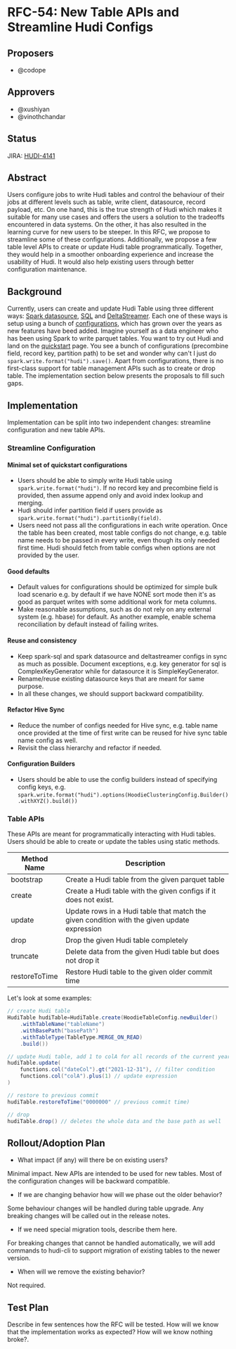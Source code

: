 <!--
  Licensed to the Apache Software Foundation (ASF) under one or more
  contributor license agreements.  See the NOTICE file distributed with
  this work for additional information regarding copyright ownership.
  The ASF licenses this file to You under the Apache License, Version 2.0
  (the "License"); you may not use this file except in compliance with
  the License.  You may obtain a copy of the License at

       http://www.apache.org/licenses/LICENSE-2.0

  Unless required by applicable law or agreed to in writing, software
  distributed under the License is distributed on an "AS IS" BASIS,
  WITHOUT WARRANTIES OR CONDITIONS OF ANY KIND, either express or implied.
  See the License for the specific language governing permissions and
  limitations under the License.
-->

# RFC-54: New Table APIs and Streamline Hudi Configs

## Proposers

- @codope

## Approvers

- @xushiyan
- @vinothchandar

## Status

JIRA: [HUDI-4141](https://issues.apache.org/jira/browse/HUDI-4141)

## Abstract

Users configure jobs to write Hudi tables and control the behaviour of their
jobs at different levels such as table, write client, datasource, record
payload, etc. On one hand, this is the true strength of Hudi which makes it
suitable for many use cases and offers the users a solution to the tradeoffs
encountered in data systems. On the other, it has also resulted in the learning
curve for new users to be steeper. In this RFC, we propose to streamline some of
these configurations. Additionally, we propose a few table level APIs to create
or update Hudi table programmatically. Together, they would help in a smoother
onboarding experience and increase the usability of Hudi. It would also help
existing users through better configuration maintenance.

## Background

Currently, users can create and update Hudi Table using three different
ways: [Spark datasource](https://hudi.apache.org/docs/writing_data),
[SQL](https://hudi.apache.org/docs/table_management)
and [DeltaStreamer](https://hudi.apache.org/docs/hoodie_deltastreamer). Each one
of these ways is setup using a bunch
of [configurations](https://hudi.apache.org/docs/configurations), which has
grown over the years as new features have beed added. Imagine yourself as a data
engineer who has been using Spark to write parquet tables. You want to try out
Hudi and land on
the [quickstart](https://hudi.apache.org/docs/quick-start-guide) page. You see a
bunch of configurations (precombine field, record key, partition path) to be set
and wonder why can't I just do `spark.write.format("hudi").save()`. Apart from
configurations, there is no first-class support for table management APIs such
as to create or drop table. The implementation section below presents the
proposals to fill such gaps.

## Implementation

Implementation can be split into two independent changes: streamline
configuration and new table APIs.

### Streamline Configuration

#### Minimal set of quickstart configurations

* Users should be able to simply write Hudi table
  using `spark.write.format("hudi")`. If no record key and precombine field is
  provided, then assume append only and avoid index lookup and merging.
* Hudi should infer partition field if users provide
  as `spark.write.format("hudi").partitionBy(field)`.
* Users need not pass all the configurations in each write operation. Once the
  table has been created, most table configs do not change, e.g. table name
  needs to be passed in every write, even though its only needed first time.
  Hudi should fetch from table configs when options are not provided by the
  user.

#### Good defaults

* Default values for configurations should be optimized for simple bulk load
  scenario e.g. by default if we have NONE sort mode then it's as good as
  parquet writes with some additional work for meta columns.
* Make reasonable assumptions, such as do not rely on any external system (e.g.
  hbase) for default. As another example, enable schema reconciliation by
  default instead of failing writes.

#### Reuse and consistency

* Keep spark-sql and spark datasource and deltastreamer configs in sync as much
  as possible. Document exceptions, e.g. key generator for sql is
  ComplexKeyGenerator while for datasource it is SimpleKeyGenerator.
* Rename/reuse existing datasource keys that are meant for same purpose.
* In all these changes, we should support backward compatibility.

#### Refactor Hive Sync

* Reduce the number of configs needed for Hive sync, e.g. table name once
  provided at the time of first write can be reused for hive sync table name
  config as well.
* Revisit the class hierarchy and refactor if needed.

#### Configuration Builders

* Users should be able to use the config builders instead of specifying config
  keys,
  e.g. `spark.write.format("hudi").options(HoodieClusteringConfig.Builder().withXYZ().build())`

### Table APIs

These APIs are meant for programmatically interacting with Hudi tables. Users
should be able to create or update the tables using static methods.

| Method Name   | Description   |
| ------------- | ------------- |
| bootstrap     | Create a Hudi table from the given parquet table  |
| create        | Create a Hudi table with the given configs if it does not exist.   |
| update        | Update rows in a Hudi table that match the given condition with the given update expression   |
| drop          | Drop the given Hudi table completely  |
| truncate      | Delete data from the given Hudi table but does not drop it |
| restoreToTime | Restore Hudi table to the given older commit time  |

Let's look at some examples:

```java
// create Hudi table
HudiTable hudiTable=HudiTable.create(HoodieTableConfig.newBuilder()
    .withTableName("tableName")
    .withBasePath("basePath")
    .withTableType(TableType.MERGE_ON_READ)
    .build())

// update Hudi table, add 1 to colA for all records of the current year (2022)
hudiTable.update(
    functions.col("dateCol").gt("2021-12-31"), // filter condition
    functions.col("colA").plus(1) // update expression
)

// restore to previous commit
hudiTable.restoreToTime("0000000" // previous commit time)

// drop
hudiTable.drop() // deletes the whole data and the base path as well
```

## Rollout/Adoption Plan

- What impact (if any) will there be on existing users?

Minimal impact. New APIs are intended to be used for new tables. Most of the
configuration changes will be backward compatible.

- If we are changing behavior how will we phase out the older behavior?

Some behaviour changes will be handled during table upgrade. Any breaking
changes will be called out in the release notes.

- If we need special migration tools, describe them here.

For breaking changes that cannot be handled automatically, we will add commands
to hudi-cli to support migration of existing tables to the newer version.

- When will we remove the existing behavior?

Not required.

## Test Plan

Describe in few sentences how the RFC will be tested. How will we know that the
implementation works as expected? How will we know nothing broke?.
